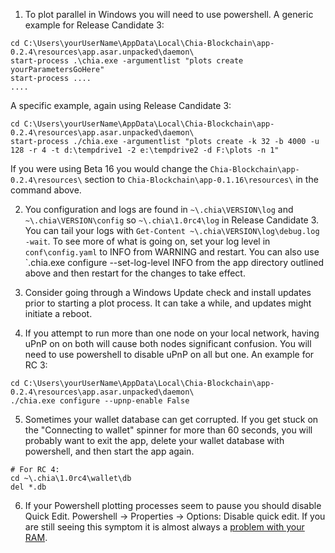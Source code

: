 1. To plot parallel in Windows you will need to use powershell. A generic example for Release Candidate 3:
```
cd C:\Users\yourUserName\AppData\Local\Chia-Blockchain\app-0.2.4\resources\app.asar.unpacked\daemon\
start-process .\chia.exe -argumentlist "plots create yourParametersGoHere"
start-process ....
....
```

A specific example, again using Release Candidate 3:

```
cd C:\Users\yourUserName\AppData\Local\Chia-Blockchain\app-0.2.4\resources\app.asar.unpacked\daemon\
start-process ./chia.exe -argumentlist "plots create -k 32 -b 4000 -u 128 -r 4 -t d:\tempdrive1 -2 e:\tempdrive2 -d F:\plots -n 1"
```
If you were using Beta 16 you would change the `Chia-Blockchain\app-0.2.4\resources\` section to `Chia-Blockchain\app-0.1.16\resources\` in the command above.

2. You configuration and logs are found in `~\.chia\VERSION\log` and `~\.chia\VERSION\config` so `~\.chia\1.0rc4\log` in Release Candidate 3. You can tail your logs with `Get-Content ~\.chia\VERSION\log\debug.log -wait`. To see more of what is going on, set your log level in `conf\config.yaml` to INFO from WARNING and restart. You can also use `\.chia.exe configure --set-log-level INFO from the app directory outlined above and then restart for the changes to take effect.

3. Consider going through a Windows Update check and install updates prior to starting a plot process. It can take a while, and updates might initiate a reboot.

4. If you attempt to run more than one node on your local network, having uPnP on on both will cause both nodes significant confusion. You will need to use powershell to disable uPnP on all but one. An example for RC 3:
```
cd C:\Users\yourUserName\AppData\Local\Chia-Blockchain\app-0.2.4\resources\app.asar.unpacked\daemon\
./chia.exe configure --upnp-enable False
```

5. Sometimes your wallet database can get corrupted. If you get stuck on the "Connecting to wallet" spinner for more than 60 seconds, you will probably want to exit the app, delete your wallet database with powershell, and then start the app again.
```
# For RC 4:
cd ~\.chia\1.0rc4\wallet\db
del *.db
```

6. If your Powershell plotting processes seem to pause you should disable Quick Edit. Powershell -> Properties -> Options: Disable quick edit. If you are still seeing this symptom it is almost always a [problem with your RAM](https://www.tomshardware.com/how-to/how-to-test-ram).